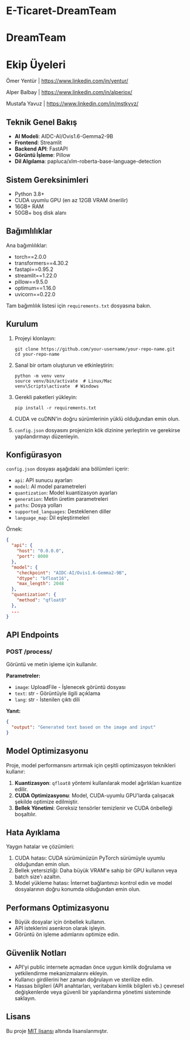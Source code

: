 # E-Ticaret-DreamTeam

# DreamTeam

# Ekip Üyeleri

 Ömer Yentür   |   https://www.linkedin.com/in/yentur/
 
 Alper Balbay  |   https://www.linkedin.com/in/alperiox/
 
 Mustafa Yavuz |   https://www.linkedin.com/in/mstkyvz/


## Teknik Genel Bakış

- **AI Modeli**: AIDC-AI/Ovis1.6-Gemma2-9B
- **Frontend**: Streamlit
- **Backend API**: FastAPI
- **Görüntü İşleme**: Pillow
- **Dil Algılama**: papluca/xlm-roberta-base-language-detection

## Sistem Gereksinimleri

- Python 3.8+
- CUDA uyumlu GPU (en az 12GB VRAM önerilir)
- 16GB+ RAM
- 50GB+ boş disk alanı

## Bağımlılıklar

Ana bağımlılıklar:
- torch==2.0.0
- transformers==4.30.2
- fastapi==0.95.2
- streamlit==1.22.0
- pillow==9.5.0
- optimum==1.16.0
- uvicorn==0.22.0

Tam bağımlılık listesi için `requirements.txt` dosyasına bakın.

## Kurulum

1. Projeyi klonlayın:
   ```
   git clone https://github.com/your-username/your-repo-name.git
   cd your-repo-name
   ```

2. Sanal bir ortam oluşturun ve etkinleştirin:
   ```
   python -m venv venv
   source venv/bin/activate  # Linux/Mac
   venv\Scripts\activate  # Windows
   ```

3. Gerekli paketleri yükleyin:
   ```
   pip install -r requirements.txt
   ```

4. CUDA ve cuDNN'in doğru sürümlerinin yüklü olduğundan emin olun.

5. `config.json` dosyasını projenizin kök dizinine yerleştirin ve gerekirse yapılandırmayı düzenleyin.

## Konfigürasyon

`config.json` dosyası aşağıdaki ana bölümleri içerir:

- `api`: API sunucu ayarları
- `model`: AI model parametreleri
- `quantization`: Model kuantizasyon ayarları
- `generation`: Metin üretim parametreleri
- `paths`: Dosya yolları
- `supported_languages`: Desteklenen diller
- `language_map`: Dil eşleştirmeleri

Örnek:

```json
{
  "api": {
    "host": "0.0.0.0",
    "port": 8000
  },
  "model": {
    "checkpoint": "AIDC-AI/Ovis1.6-Gemma2-9B",
    "dtype": "bfloat16",
    "max_length": 2048
  },
  "quantization": {
    "method": "qfloat8"
  },
  ...
}
```

## API Endpoints

### POST /process/

Görüntü ve metin işleme için kullanılır.

**Parametreler:**
- `image`: UploadFile - İşlenecek görüntü dosyası
- `text`: str - Görüntüyle ilgili açıklama
- `lang`: str - İstenilen çıktı dili

**Yanıt:**
```json
{
  "output": "Generated text based on the image and input"
}
```

## Model Optimizasyonu

Proje, model performansını artırmak için çeşitli optimizasyon teknikleri kullanır:

1. **Kuantizasyon**: `qfloat8` yöntemi kullanılarak model ağırlıkları kuantize edilir.
2. **CUDA Optimizasyonu**: Model, CUDA-uyumlu GPU'larda çalışacak şekilde optimize edilmiştir.
3. **Bellek Yönetimi**: Gereksiz tensörler temizlenir ve CUDA önbelleği boşaltılır.

## Hata Ayıklama

Yaygın hatalar ve çözümleri:

1. CUDA hatası: CUDA sürümünüzün PyTorch sürümüyle uyumlu olduğundan emin olun.
2. Bellek yetersizliği: Daha büyük VRAM'e sahip bir GPU kullanın veya batch size'ı azaltın.
3. Model yükleme hatası: İnternet bağlantınızı kontrol edin ve model dosyalarının doğru konumda olduğundan emin olun.

## Performans Optimizasyonu

- Büyük dosyalar için önbellek kullanın.
- API isteklerini asenkron olarak işleyin.
- Görüntü ön işleme adımlarını optimize edin.

## Güvenlik Notları

- API'yi public internete açmadan önce uygun kimlik doğrulama ve yetkilendirme mekanizmalarını ekleyin.
- Kullanıcı girdilerini her zaman doğrulayın ve sterilize edin.
- Hassas bilgileri (API anahtarları, veritabanı kimlik bilgileri vb.) çevresel değişkenlerde veya güvenli bir yapılandırma yönetimi sisteminde saklayın.


## Lisans

Bu proje [MIT lisansı](https://opensource.org/licenses/MIT) altında lisanslanmıştır.
